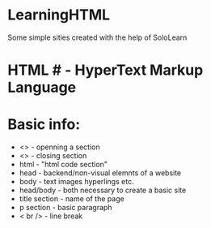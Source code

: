 # LearningHTML
Some simple sities created with the help of SoloLearn
# HTML # - HyperText Markup Language

# Basic info:
* <> - openning a section
* <> - closing section
* html - "html code section"
* head - backend/non-visual elemnts of a website
* body - text images hyperlings etc.
* head/body - both necessary to create a basic site
* title section - name of the page
* p section - basic paragraph
* < br /> - line break

